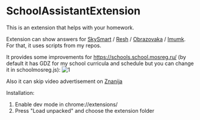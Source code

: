# SchoolAssistantExtension

This is an extension that helps with your homework.

Extension can show answers for [SkySmart](https://edu.skysmart.ru) / [Resh](https://resh.edu.ru) / [Obrazovaka](https://obrazovaka.ru) / [Imumk](https://mo.imumk.ru).
For that, it uses scripts from my repos.

It provides some improvements for https://schools.school.mosreg.ru/ (by default it has GDZ for my school curricula and schedule but you can change it in schoolmosreg.js):
![1](https://github.com/granlovestea/SchoolAssistantExtension/blob/main/schoolmosreg1.png)

Also it can skip video advertisement on [Znanija](https://znanija.com/)

Installation:

1. Enable dev mode in chrome://extensions/
2. Press "Load unpacked" and choose the extension folder
